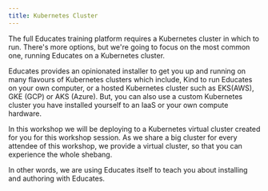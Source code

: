 ```yaml
---
title: Kubernetes Cluster
---
```


The full Educates training platform requires a Kubernetes cluster in which to
run. There's more options, but we're going to focus on the most common one, running
Educates on a Kubernetes cluster.

Educates provides an opinionated installer to get you up and running on many flavours 
of Kubernetes clusters which include, Kind to run Educates on your own computer, 
or a hosted Kubernetes cluster such as EKS(AWS), GKE (GCP) or AKS (Azure). 
But, you can also use a custom Kubernetes cluster you have installed yourself to an IaaS or your own compute hardware.

In this workshop we will be deploying to a Kubernetes virtual cluster created
for you for this workshop session. As we share a big cluster for every attendee of this workshop,
we provide a virtual cluster, so that you can experience the whole shebang.

In other words, we are using Educates itself to teach you about installing
and authoring with Educates.
